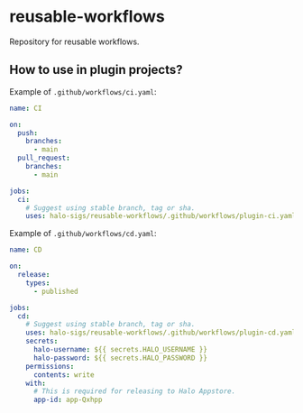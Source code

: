 # reusable-workflows

Repository for reusable workflows.

## How to use in plugin projects?

Example of `.github/workflows/ci.yaml`:

```yaml
name: CI

on:
  push:
    branches:
      - main
  pull_request:
    branches:
      - main

jobs:
  ci:
    # Suggest using stable branch, tag or sha.
    uses: halo-sigs/reusable-workflows/.github/workflows/plugin-ci.yaml@main
```

Example of `.github/workflows/cd.yaml`:

```yaml
name: CD

on:
  release:
    types:
      - published

jobs:
  cd:
    # Suggest using stable branch, tag or sha.
    uses: halo-sigs/reusable-workflows/.github/workflows/plugin-cd.yaml@main
    secrets:
      halo-username: ${{ secrets.HALO_USERNAME }}
      halo-password: ${{ secrets.HALO_PASSWORD }}
    permissions:
      contents: write
    with:
      # This is required for releasing to Halo Appstore.
      app-id: app-Qxhpp
```

